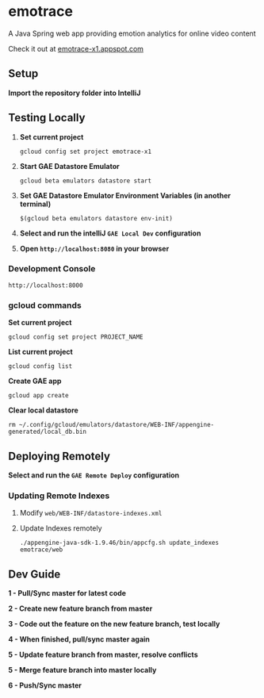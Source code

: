 # emotrace
A Java Spring web app providing emotion analytics for online video content

Check it out at [emotrace-x1.appspot.com](https://emotrace-x1.appspot.com)

## Setup

**Import the repository folder into IntelliJ**

## Testing Locally

1. **Set current project**
    
    `gcloud config set project emotrace-x1`

2. **Start GAE Datastore Emulator**

    `gcloud beta emulators datastore start`

3. **Set GAE Datastore Emulator Environment Variables (in another terminal)**

    `$(gcloud beta emulators datastore env-init)`

4. **Select and run the intelliJ `GAE Local Dev` configuration**

5. **Open `http://localhost:8080` in your browser**

### Development Console

`http://localhost:8000`

### gcloud commands

**Set current project**

`gcloud config set project PROJECT_NAME`

**List current project**

`gcloud config list`

**Create GAE app**

`gcloud app create`

**Clear local datastore**

`rm ~/.config/gcloud/emulators/datastore/WEB-INF/appengine-generated/local_db.bin`

## Deploying Remotely

**Select and run the `GAE Remote Deploy` configuration**

### Updating Remote Indexes

1. Modify `web/WEB-INF/datastore-indexes.xml`

2. Update Indexes remotely

    `./appengine-java-sdk-1.9.46/bin/appcfg.sh update_indexes emotrace/web`

## Dev Guide

**1 - Pull/Sync master for latest code**

**2 - Create new feature branch from master**

**3 - Code out the feature on the new feature branch, test locally**

**4 - When finished, pull/sync master again**

**5 - Update feature branch from master, resolve conflicts**

**5 - Merge feature branch into master locally**

**6 - Push/Sync master**
